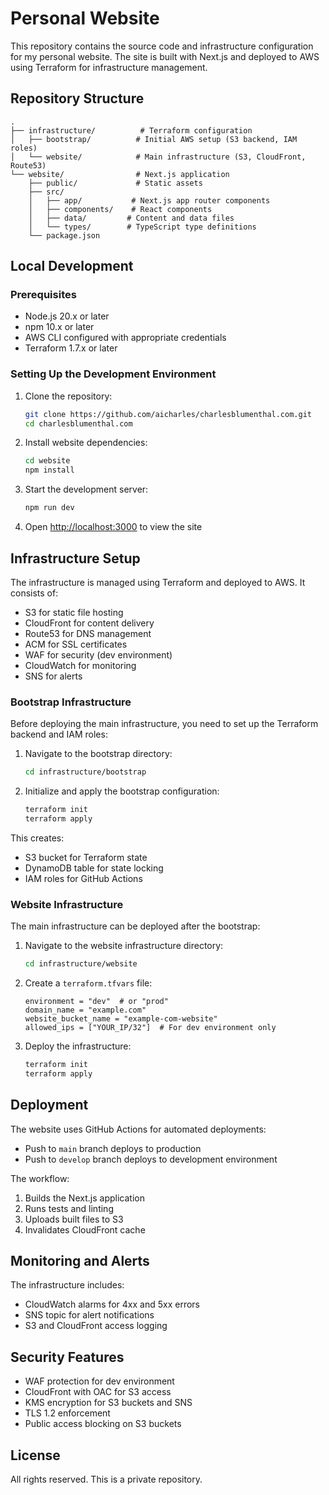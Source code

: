 # Personal Website

This repository contains the source code and infrastructure configuration for my personal website. The site is built with Next.js and deployed to AWS using Terraform for infrastructure management.

## Repository Structure

```
.
├── infrastructure/          # Terraform configuration
│   ├── bootstrap/          # Initial AWS setup (S3 backend, IAM roles)
│   └── website/            # Main infrastructure (S3, CloudFront, Route53)
└── website/                # Next.js application
    ├── public/             # Static assets
    ├── src/
    │   ├── app/           # Next.js app router components
    │   ├── components/    # React components
    │   ├── data/         # Content and data files
    │   └── types/        # TypeScript type definitions
    └── package.json
```

## Local Development

### Prerequisites

- Node.js 20.x or later
- npm 10.x or later
- AWS CLI configured with appropriate credentials
- Terraform 1.7.x or later

### Setting Up the Development Environment

1. Clone the repository:
   ```bash
   git clone https://github.com/aicharles/charlesblumenthal.com.git
   cd charlesblumenthal.com
   ```

2. Install website dependencies:
   ```bash
   cd website
   npm install
   ```

3. Start the development server:
   ```bash
   npm run dev
   ```

4. Open [http://localhost:3000](http://localhost:3000) to view the site

## Infrastructure Setup

The infrastructure is managed using Terraform and deployed to AWS. It consists of:
- S3 for static file hosting
- CloudFront for content delivery
- Route53 for DNS management
- ACM for SSL certificates
- WAF for security (dev environment)
- CloudWatch for monitoring
- SNS for alerts

### Bootstrap Infrastructure

Before deploying the main infrastructure, you need to set up the Terraform backend and IAM roles:

1. Navigate to the bootstrap directory:
   ```bash
   cd infrastructure/bootstrap
   ```

2. Initialize and apply the bootstrap configuration:
   ```bash
   terraform init
   terraform apply
   ```

This creates:
- S3 bucket for Terraform state
- DynamoDB table for state locking
- IAM roles for GitHub Actions

### Website Infrastructure

The main infrastructure can be deployed after the bootstrap:

1. Navigate to the website infrastructure directory:
   ```bash
   cd infrastructure/website
   ```

2. Create a `terraform.tfvars` file:
   ```hcl
   environment = "dev"  # or "prod"
   domain_name = "example.com"
   website_bucket_name = "example-com-website"
   allowed_ips = ["YOUR_IP/32"]  # For dev environment only
   ```

3. Deploy the infrastructure:
   ```bash
   terraform init
   terraform apply
   ```

## Deployment

The website uses GitHub Actions for automated deployments:

- Push to `main` branch deploys to production
- Push to `develop` branch deploys to development environment

The workflow:
1. Builds the Next.js application
2. Runs tests and linting
3. Uploads built files to S3
4. Invalidates CloudFront cache

## Monitoring and Alerts

The infrastructure includes:
- CloudWatch alarms for 4xx and 5xx errors
- SNS topic for alert notifications
- S3 and CloudFront access logging

## Security Features

- WAF protection for dev environment
- CloudFront with OAC for S3 access
- KMS encryption for S3 buckets and SNS
- TLS 1.2 enforcement
- Public access blocking on S3 buckets

## License

All rights reserved. This is a private repository.
